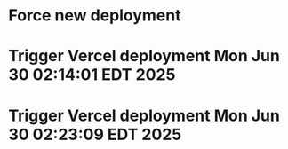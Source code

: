 # Force new deployment
# Trigger Vercel deployment Mon Jun 30 02:14:01 EDT 2025
# Trigger Vercel deployment Mon Jun 30 02:23:09 EDT 2025
